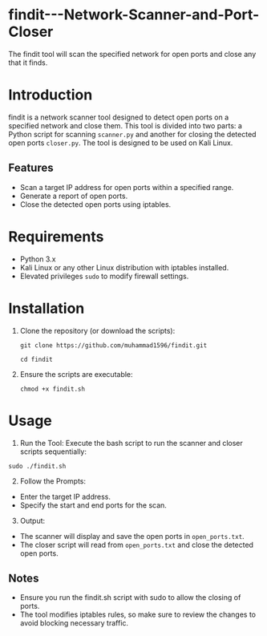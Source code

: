 # findit---Network-Scanner-and-Port-Closer
The findit tool will scan the specified network for open ports and close any that it finds.

# Introduction
findit is a network scanner tool designed to detect open ports on a specified network and close them. This tool is divided into two parts: a Python script for scanning `scanner.py` and another for closing the detected open ports `closer.py`. The tool is designed to be used on Kali Linux.

## Features
- Scan a target IP address for open ports within a specified range.
- Generate a report of open ports.
- Close the detected open ports using iptables.

# Requirements
- Python 3.x
- Kali Linux or any other Linux distribution with iptables installed.
- Elevated privileges `sudo` to modify firewall settings.

# Installation
1. Clone the repository (or download the scripts):
   ```
   git clone https://github.com/muhammad1596/findit.git
   ```
   ```
   cd findit
   ```
2. Ensure the scripts are executable:
   ```
   chmod +x findit.sh
   ```

# Usage

1. Run the Tool:
  Execute the bash script to run the scanner and closer scripts sequentially:
  ```
  sudo ./findit.sh
  ```

2. Follow the Prompts:
  - Enter the target IP address.
  - Specify the start and end ports for the scan.

3. Output:
  - The scanner will display and save the open ports in `open_ports.txt`.
  - The closer script will read from `open_ports.txt` and close the detected open ports.

## Notes
  - Ensure you run the findit.sh script with sudo to allow the closing of ports.
  - The tool modifies iptables rules, so make sure to review the changes to avoid blocking necessary traffic.
